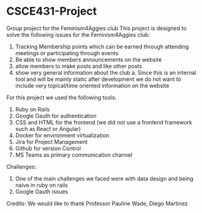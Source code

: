 # CSCE431-Project
Group project for the Feminism4Aggies club
This project is designed to solve the following issues for the Feminism4Aggies club:
1. Tracking Membership points which can be earned through attending meetings or participating through events
2. Be able to show members announcements on the website
3. allow members to make posts and like other posts
4. show very general information about the club 
  a. Since this is an internal tool and will be mainly static after development we do not want to
     include very topical/time oriented information on the website

For this project we used the following tools:
1. Ruby on Rails
2. Google Oauth for authentication
3. CSS and HTML for the frontend (we did not use a frontend framework such as React or Angular)
4. Docker for environment virtualization
5. Jira for Project Management
6. Github for version Control
7. MS Teams as primary communication channel

Challenges:
1. One of the main challenges we faced were with data design and being naive in ruby on rails
2. Google Oauth issues

Credits:
We would like to thank Professor Pauline Wade, Diego Martinez
